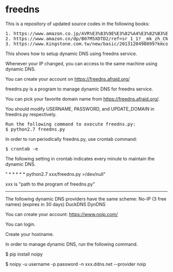 # freedns
This is a repository of updated source codes in the following books:
<pre>
1. https://www.amazon.co.jp/AVR%E3%83%9E%E3%82%A4%E3%82%B3%E3%83%B3%E3%81%A8Python%E3%81%A7%E3%81%AF%E3%81%98%E3%82%81%E3%82%88%E3%81%86-IoT%E3%83%87%E3%83%90%E3%82%A4%E3%82%B9%E8%A8%AD%E8%A8%88%E3%83%BB%E5%AE%9F%E8%A3%85-%E6%AD%A6%E8%97%A4-%E4%BD%B3%E6%81%AD/dp/4274217906/
2. https://www.amazon.cn/dp/B07M5XDTD2/ref=sr_1_1?__mk_zh_CN=%E4%BA%9A%E9%A9%AC%E9%80%8A%E7%BD%91%E7%AB%99&keywords=yoshiyasu+takefuji&qid=1556317403&s=gateway&sr=8-1
3. https://www.kingstone.com.tw/new/basic/2013120498099?kmcode=2013120498099&lid=book_new_flow&actid=book_flow
</pre>
This shows how to setup dynamic DNS using freedns service.

Whenever your IP changed, you can access to the same machine using dynamic DNS. 

You can create your account on https://freedns.afraid.org/

freedns.py is a program to manage dynamic DNS for freedns service.

You can pick your favorite domain name from https://freedns.afraid.org/.

You should modify USERNAME, PASSWORD, and UPDATE_DOMAIN in freedns.py respectively.
<pre>
Run the following command to execute freedns.py:
$ python2.7 freedns.py
</pre>
In order to run periodically freedns.py, use crontab command:
<pre>
$ crontab -e 
</pre>

The following setting in crontab indicates every minute to maintain the dynamic DNS.

" * * * * * python2.7 xxx/freedns.py >/dev/null"

xxx is "path to the program of freedns.py"

----------------------------------------
The following dynamic DNS providers have the same scheme:
No-IP (3 free names) (expires in 30 days)
DuckDNS
DynDNS


You can create your account:
https://www.noip.com/

You can login.

Create your hostname.

In order to manage dynamic DNS, run the following command.

$ pip install noipy

$ noipy -u username -p password -n xxx.ddns.net --provider noip
